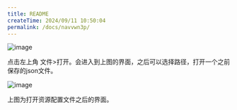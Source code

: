 ```yaml
---
title: README
createTime: 2024/09/11 10:50:04
permalink: /docs/navvwn3p/
---
```


![image](5.PNG)

点击左上角 文件>打开。会进入到上图的界面，之后可以选择路径，打开一个之前保存的json文件。

![image](5-1.PNG)

上图为打开资源配置文件之后的界面。
